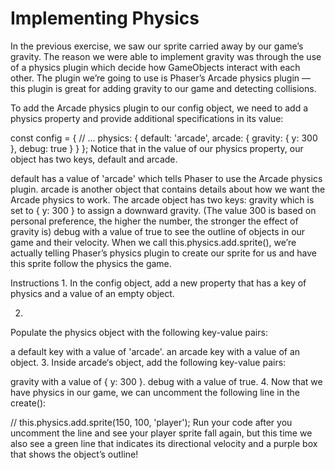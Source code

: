 # Implementing Physics
In the previous exercise, we saw our sprite carried away by our game’s gravity. The reason we were able to implement gravity was through the use of a physics plugin which decide how GameObjects interact with each other. The plugin we’re going to use is Phaser’s Arcade physics plugin — this plugin is great for adding gravity to our game and detecting collisions.

To add the Arcade physics plugin to our config object, we need to add a physics property and provide additional specifications in its value:

const config = {
  // ...
  physics: {
    default: 'arcade',
    arcade: {
      gravity: { y: 300 },
      debug: true
    }
  }
};
Notice that in the value of our physics property, our object has two keys, default and arcade.

default has a value of 'arcade' which tells Phaser to use the Arcade physics plugin.
arcade is another object that contains details about how we want the Arcade physics to work. The arcade object has two keys:
gravity which is set to { y: 300 } to assign a downward gravity. (The value 300 is based on personal preference, the higher the number, the stronger the effect of gravity is)
debug with a value of true to see the outline of objects in our game and their velocity.
When we call this.physics.add.sprite(), we’re actually telling Phaser’s physics plugin to create our sprite for us and have this sprite follow the physics the game.

Instructions
1.
In the config object, add a new property that has a key of physics and a value of an empty object.

2.
Populate the physics object with the following key-value pairs:

a default key with a value of 'arcade'.
an arcade key with a value of an object.
3.
Inside arcade‘s object, add the following key-value pairs:

gravity with a value of { y: 300 }.
debug with a value of true.
4.
Now that we have physics in our game, we can uncomment the following line in the create():

// this.physics.add.sprite(150, 100, 'player');
Run your code after you uncomment the line and see your player sprite fall again, but this time we also see a green line that indicates its directional velocity and a purple box that shows the object’s outline!

